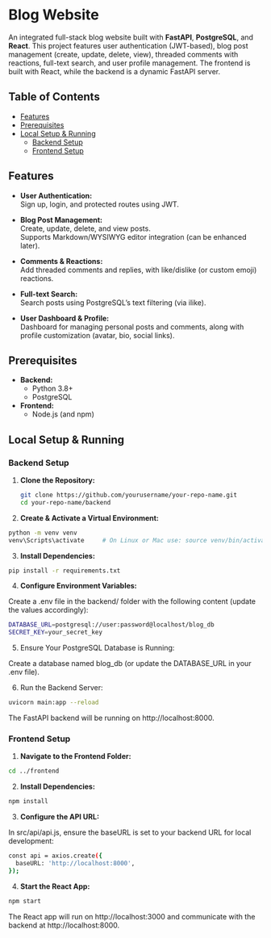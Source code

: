 # Blog Website

An integrated full-stack blog website built with **FastAPI**, **PostgreSQL**, and **React**. This project features user authentication (JWT-based), blog post management (create, update, delete, view), threaded comments with reactions, full-text search, and user profile management. The frontend is built with React, while the backend is a dynamic FastAPI server.

## Table of Contents

- [Features](#features)
- [Prerequisites](#prerequisites)
- [Local Setup & Running](#local-setup--running)
  - [Backend Setup](#backend-setup)
  - [Frontend Setup](#frontend-setup)

## Features

- **User Authentication:**  
  Sign up, login, and protected routes using JWT.

- **Blog Post Management:**  
  Create, update, delete, and view posts.  
  Supports Markdown/WYSIWYG editor integration (can be enhanced later).

- **Comments & Reactions:**  
  Add threaded comments and replies, with like/dislike (or custom emoji) reactions.

- **Full-text Search:**  
  Search posts using PostgreSQL’s text filtering (via ilike).

- **User Dashboard & Profile:**  
  Dashboard for managing personal posts and comments, along with profile customization (avatar, bio, social links).

## Prerequisites

- **Backend:**
  - Python 3.8+  
  - PostgreSQL
- **Frontend:**
  - Node.js (and npm)

## Local Setup & Running

### Backend Setup

1. **Clone the Repository:**

   ```bash
   git clone https://github.com/yourusername/your-repo-name.git
   cd your-repo-name/backend

2. **Create & Activate a Virtual Environment:**
   
```bash
python -m venv venv
venv\Scripts\activate     # On Linux or Mac use: source venv/bin/activate
```
3. **Install Dependencies:**
   
```bash
pip install -r requirements.txt
```
4. **Configure Environment Variables:**
   
Create a .env file in the backend/ folder with the following content (update the values accordingly):

```bash
DATABASE_URL=postgresql://user:password@localhost/blog_db
SECRET_KEY=your_secret_key
```

5. Ensure Your PostgreSQL Database is Running:
   
Create a database named blog_db (or update the DATABASE_URL in your .env file).

6. Run the Backend Server:

```bash
uvicorn main:app --reload
```
The FastAPI backend will be running on http://localhost:8000.


### Frontend Setup

1. **Navigate to the Frontend Folder:**

```bash
cd ../frontend
```

2. **Install Dependencies:**

```bash
npm install
```

3. **Configure the API URL:**
   
In src/api/api.js, ensure the baseURL is set to your backend URL for local development:
```bash
const api = axios.create({
  baseURL: 'http://localhost:8000',
});
```
4. **Start the React App:**

```bash
npm start
```
The React app will run on http://localhost:3000 and communicate with the backend at http://localhost:8000.
